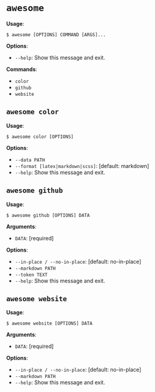 # `awesome`

**Usage**:

```console
$ awesome [OPTIONS] COMMAND [ARGS]...
```

**Options**:

- `--help`: Show this message and exit.

**Commands**:

- `color`
- `github`
- `website`

## `awesome color`

**Usage**:

```console
$ awesome color [OPTIONS]
```

**Options**:

- `--data PATH`
- `--format [latex|markdown|scss]`: [default: markdown]
- `--help`: Show this message and exit.

## `awesome github`

**Usage**:

```console
$ awesome github [OPTIONS] DATA
```

**Arguments**:

- `DATA`: [required]

**Options**:

- `--in-place / --no-in-place`: [default: no-in-place]
- `--markdown PATH`
- `--token TEXT`
- `--help`: Show this message and exit.

## `awesome website`

**Usage**:

```console
$ awesome website [OPTIONS] DATA
```

**Arguments**:

- `DATA`: [required]

**Options**:

- `--in-place / --no-in-place`: [default: no-in-place]
- `--markdown PATH`
- `--help`: Show this message and exit.
